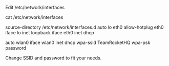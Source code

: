Edit /etc/network/interfaces

cat /etc/network/interfaces

source-directory /etc/network/interfaces.d
auto lo eth0
allow-hotplug eth0
iface lo inet loopback
iface eth0 inet dhcp

auto wlan0
iface wlan0 inet dhcp
wpa-ssid TeamRocketHQ
wpa-psk password


Change SSID and password to fit your needs.
